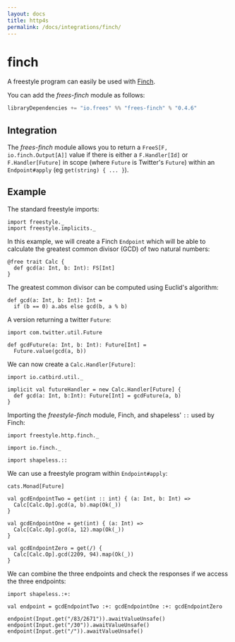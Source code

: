 ```yaml
---
layout: docs
title: http4s
permalink: /docs/integrations/finch/
---
```


# finch

A freestyle program can easily be used with [Finch](https://finagle.github.io/finch/).

You can add the _frees-finch_ module as follows:

[comment]: # (Start Replace)

```scala
libraryDependencies += "io.frees" %% "frees-finch" % "0.4.6"
```

[comment]: # (End Replace)

## Integration

The _frees-finch_ module allows you to return a `FreeS[F, io.finch.Output[A]]` value if there is either a `F.Handler[Id]` or `F.Handler[Future]` in scope (where `Future` is Twitter's `Future`) within an `Endpoint#apply` (eg `get(string) { ... }`).

## Example

The standard freestyle imports:

```tut:silent
import freestyle._
import freestyle.implicits._
```

In this example, we will create a Finch `Endpoint` which will be able to calculate the greatest common divisor (GCD) of two natural numbers:

```tut:book
@free trait Calc {
  def gcd(a: Int, b: Int): FS[Int]
}
```

The greatest common divisor can be computed using Euclid's algorithm:

```tut:book
def gcd(a: Int, b: Int): Int =
  if (b == 0) a.abs else gcd(b, a % b)
```

A version returning a twitter `Future`:

```tut:book
import com.twitter.util.Future

def gcdFuture(a: Int, b: Int): Future[Int] =
  Future.value(gcd(a, b))
```

We can now create a `Calc.Handler[Future]`:

```tut:book
import io.catbird.util._

implicit val futureHandler = new Calc.Handler[Future] {
  def gcd(a: Int, b:Int): Future[Int] = gcdFuture(a, b)
}
```

Importing the _freestyle-finch_ module, Finch, and shapeless' `::` used by Finch:

```tut:silent
import freestyle.http.finch._

import io.finch._

import shapeless.::
```

We can use a freestyle program within `Endpoint#apply`:

```tut:book
cats.Monad[Future]

val gcdEndpointTwo = get(int :: int) { (a: Int, b: Int) =>
  Calc[Calc.Op].gcd(a, b).map(Ok(_))
}

val gcdEndpointOne = get(int) { (a: Int) =>
  Calc[Calc.Op].gcd(a, 12).map(Ok(_))
}

val gcdEndpointZero = get(/) {
  Calc[Calc.Op].gcd(2209, 94).map(Ok(_))
}
```

We can combine the three endpoints and check the responses if we access the three endpoints:

```tut:book
import shapeless.:+:

val endpoint = gcdEndpointTwo :+: gcdEndpointOne :+: gcdEndpointZero

endpoint(Input.get("/83/2671")).awaitValueUnsafe()
endpoint(Input.get("/30")).awaitValueUnsafe()
endpoint(Input.get("/")).awaitValueUnsafe()
```